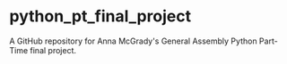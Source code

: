 # python_pt_final_project
A GitHub repository for Anna McGrady's General Assembly Python Part-Time final project.
